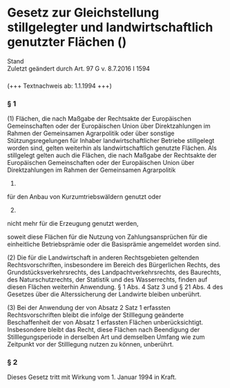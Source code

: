 Gesetz zur Gleichstellung stillgelegter und landwirtschaftlich genutzter Flächen ()
===================================================================================

Stand  
Zuletzt geändert durch Art. 97 G v. 8.7.2016 I 1594

### 

(+++ Textnachweis ab: 1.1.1994 +++)

### § 1

(1) Flächen, die nach Maßgabe der Rechtsakte der Europäischen Gemeinschaften oder der Europäischen Union über Direktzahlungen im Rahmen der Gemeinsamen Agrarpolitik oder über sonstige Stützungsregelungen für Inhaber landwirtschaftlicher Betriebe stillgelegt worden sind, gelten weiterhin als landwirtschaftlich genutzte Flächen. Als stillgelegt gelten auch die Flächen, die nach Maßgabe der Rechtsakte der Europäischen Gemeinschaften oder der Europäischen Union über Direktzahlungen im Rahmen der Gemeinsamen Agrarpolitik

1.  
für den Anbau von Kurzumtriebswäldern genutzt oder

2.  
nicht mehr für die Erzeugung genutzt werden,

soweit diese Flächen für die Nutzung von Zahlungsansprüchen für die einheitliche Betriebsprämie oder die Basisprämie angemeldet worden sind.

(2) Die für die Landwirtschaft in anderen Rechtsgebieten geltenden Rechtsvorschriften, insbesondere im Bereich des Bürgerlichen Rechts, des Grundstücksverkehrsrechts, des Landpachtverkehrsrechts, des Baurechts, des Naturschutzrechts, der Statistik und des Wasserrechts, finden auf diesen Flächen weiterhin Anwendung. § 1 Abs. 4 Satz 3 und § 21 Abs. 4 des Gesetzes über die Alterssicherung der Landwirte bleiben unberührt.

(3) Bei der Anwendung der von Absatz 2 Satz 1 erfassten Rechtsvorschriften bleibt die infolge der Stilllegung geänderte Beschaffenheit der von Absatz 1 erfassten Flächen unberücksichtigt. Insbesondere bleibt das Recht, diese Flächen nach Beendigung der Stilllegungsperiode in derselben Art und demselben Umfang wie zum Zeitpunkt vor der Stilllegung nutzen zu können, unberührt.

### § 2

Dieses Gesetz tritt mit Wirkung vom 1. Januar 1994 in Kraft.
